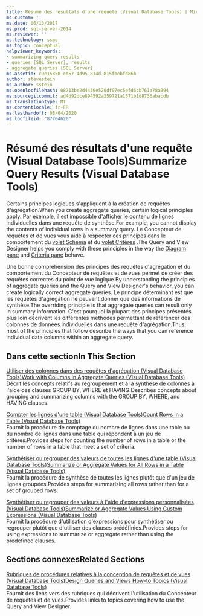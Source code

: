 ```yaml
---
title: Résumé des résultats d’une requête (Visual Database Tools) | Microsoft Docs
ms.custom: ''
ms.date: 06/13/2017
ms.prod: sql-server-2014
ms.reviewer: ''
ms.technology: ssms
ms.topic: conceptual
helpviewer_keywords:
- summarizing query results
- queries [SQL Server], results
- aggregate queries [SQL Server]
ms.assetid: c9e15350-ed57-4d95-814d-815fbebfd86b
author: stevestein
ms.author: sstein
ms.openlocfilehash: 08713be2d4439e520df07ec5efd6cb761a78a994
ms.sourcegitcommit: ad4d92dce894592a259721a1571b1d8736abacdb
ms.translationtype: MT
ms.contentlocale: fr-FR
ms.lasthandoff: 08/04/2020
ms.locfileid: "87704620"
---
```

# <a name="summarize-query-results-visual-database-tools"></a><span data-ttu-id="75ef1-102">Résumé des résultats d'une requête (Visual Database Tools)</span><span class="sxs-lookup"><span data-stu-id="75ef1-102">Summarize Query Results (Visual Database Tools)</span></span>
  <span data-ttu-id="75ef1-103">Certains principes logiques s'appliquent à la création de requêtes d'agrégation.</span><span class="sxs-lookup"><span data-stu-id="75ef1-103">When you create aggregate queries, certain logical principles apply.</span></span> <span data-ttu-id="75ef1-104">Par exemple, il est impossible d'afficher le contenu de lignes individuelles dans une requête de synthèse.</span><span class="sxs-lookup"><span data-stu-id="75ef1-104">For example, you cannot display the contents of individual rows in a summary query.</span></span> <span data-ttu-id="75ef1-105">Le Concepteur de requêtes et de vues vous aide à respecter ces principes dans le comportement du [volet Schéma](visual-database-tools.md) et du [volet Critères](criteria-pane-visual-database-tools.md) .</span><span class="sxs-lookup"><span data-stu-id="75ef1-105">The Query and View Designer helps you comply with these principles in the way the [Diagram pane](visual-database-tools.md) and [Criteria pane](criteria-pane-visual-database-tools.md) behave.</span></span>  
  
 <span data-ttu-id="75ef1-106">Une bonne compréhension des principes des requêtes d'agrégation et du comportement du Concepteur de requêtes et de vues permet de créer des requêtes correctes du point de vue logique.</span><span class="sxs-lookup"><span data-stu-id="75ef1-106">By understanding the principles of aggregate queries and the Query and View Designer's behavior, you can create logically correct aggregate queries.</span></span> <span data-ttu-id="75ef1-107">Le principe déterminant est que les requêtes d'agrégation ne peuvent donner que des informations de synthèse.</span><span class="sxs-lookup"><span data-stu-id="75ef1-107">The overriding principle is that aggregate queries can result only in summary information.</span></span> <span data-ttu-id="75ef1-108">C'est pourquoi la plupart des principes présentés plus loin décrivent les différentes méthodes permettant de référencer des colonnes de données individuelles dans une requête d'agrégation.</span><span class="sxs-lookup"><span data-stu-id="75ef1-108">Thus, most of the principles that follow describe the ways that you can reference individual data columns within an aggregate query.</span></span>  
  
## <a name="in-this-section"></a><span data-ttu-id="75ef1-109">Dans cette section</span><span class="sxs-lookup"><span data-stu-id="75ef1-109">In This Section</span></span>  
 [<span data-ttu-id="75ef1-110">Utiliser des colonnes dans des requêtes d'agrégation &#40;Visual Database Tools&#41;</span><span class="sxs-lookup"><span data-stu-id="75ef1-110">Work with Columns in Aggregate Queries &#40;Visual Database Tools&#41;</span></span>](work-with-columns-in-aggregate-queries-visual-database-tools.md)  
 <span data-ttu-id="75ef1-111">Décrit les concepts relatifs au regroupement et à la synthèse de colonnes à l'aide des clauses GROUP BY, WHERE et HAVING.</span><span class="sxs-lookup"><span data-stu-id="75ef1-111">Describes concepts about grouping and summarizing columns with the GROUP BY, WHERE, and HAVING clauses.</span></span>  
  
 [<span data-ttu-id="75ef1-112">Compter les lignes d'une table &#40;Visual Database Tools&#41;</span><span class="sxs-lookup"><span data-stu-id="75ef1-112">Count Rows in a Table &#40;Visual Database Tools&#41;</span></span>](count-rows-in-a-table-visual-database-tools.md)  
 <span data-ttu-id="75ef1-113">Fournit la procédure de comptage du nombre de lignes dans une table ou du nombre de lignes dans une table qui répondent à un jeu de critères.</span><span class="sxs-lookup"><span data-stu-id="75ef1-113">Provides steps for counting the number of rows in a table or the number of rows in a table that meet a set of criteria.</span></span>  
  
 [<span data-ttu-id="75ef1-114">Synthétiser ou regrouper des valeurs de toutes les lignes d'une table &#40;Visual Database Tools&#41;</span><span class="sxs-lookup"><span data-stu-id="75ef1-114">Summarize or Aggregate Values for All Rows in a Table &#40;Visual Database Tools&#41;</span></span>](summarize-or-aggregate-values-for-all-rows-in-a-table-visual-database-tools.md)  
 <span data-ttu-id="75ef1-115">Fournit la procédure de synthèse de toutes les lignes plutôt que d'un jeu de lignes groupées.</span><span class="sxs-lookup"><span data-stu-id="75ef1-115">Provides steps for summarizing all rows rather than for a set of grouped rows.</span></span>  
  
 [<span data-ttu-id="75ef1-116">Synthétiser ou regrouper des valeurs à l'aide d'expressions personnalisées &#40;Visual Database Tools&#41;</span><span class="sxs-lookup"><span data-stu-id="75ef1-116">Summarize or Aggregate Values Using Custom Expressions &#40;Visual Database Tools&#41;</span></span>](summarize-or-aggregate-values-using-custom-expressions-visual-database-tools.md)  
 <span data-ttu-id="75ef1-117">Fournit la procédure d'utilisation d'expressions pour synthétiser ou regrouper plutôt que d'utiliser des clauses prédéfinies.</span><span class="sxs-lookup"><span data-stu-id="75ef1-117">Provides steps for using expressions to summarize or aggregate rather than using the predefined clauses.</span></span>  
  
## <a name="related-sections"></a><span data-ttu-id="75ef1-118">Sections connexes</span><span class="sxs-lookup"><span data-stu-id="75ef1-118">Related Sections</span></span>  
 [<span data-ttu-id="75ef1-119">Rubriques de procédures relatives à la conception de requêtes et de vues &#40;Visual Database Tools&#41;</span><span class="sxs-lookup"><span data-stu-id="75ef1-119">Design Queries and Views How-to Topics &#40;Visual Database Tools&#41;</span></span>](design-queries-and-views-how-to-topics-visual-database-tools.md)  
 <span data-ttu-id="75ef1-120">Fournit des liens vers des rubriques qui décrivent l'utilisation du Concepteur de requêtes et de vues.</span><span class="sxs-lookup"><span data-stu-id="75ef1-120">Provides links to topics covering how to use the Query and View Designer.</span></span>  
  
  
